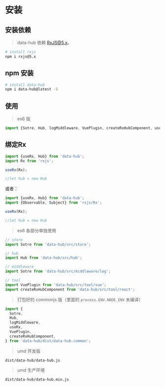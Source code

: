 # 安装

## 安装依赖

> data-hub 依赖 [RxJS@5.x](https://github.com/ReactiveX/RxJS)。


```sh
# install rxjs
npm i rxjs@5.x
```

## npm 安装

```sh
# install data-hub
npm i data-hub@latest -S
```

## 使用

> es6 版

```js
import {Sotre, Hub, logMiddleware, VuePlugin, createRxHubComponent, useRx} from 'data-hub';
```

## 绑定Rx

```js
import {useRx, Hub} from 'data-hub';
import Rx from 'rxjs';

useRx(Rx);

//let hub = new Hub
```

或者：

```js
import {useRx, Hub} from 'data-hub';
import {Observable, Subject} from 'rxjs/Rx';

useRx(Rx);

//let hub = new Hub
```


> es6 各部分单独使用

```js
// store
import Sotre from 'data-hub/src/store';

// hub
import Hub from 'data-hub/src/hub';

// middleware
import Sotre from 'data-hub/src/middleware/log';

// tool
import VuePlugin from 'data-hub/src/tool/vue';
import createRxHubComponent from 'data-hub/src/tool/react';
```

> 打包好的 commonjs 版（里面的 `process.ENV.NODE_ENV` 未编译）

```js
import {
  Sotre,
  Hub,
  logMiddleware,
  useRx,
  VuePlugin,
  createRxHubComponent,
} from 'data-hub/dist/data-hub.common';
```

> umd 开发版

`dist/data-hub/data-hub.js`

> umd 生产环境

`dist/data-hub/data-hub.min.js`
